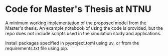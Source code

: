 # Code for Master's Thesis at NTNU

A minimum working implementation of the proposed model from the Master's thesis. An example notebook of using the code is provided, but the repo does not include scripts used in the simulation study and applications.

Install packages specified in pyproject.toml using uv, or from the requirements.txt file using pip.
